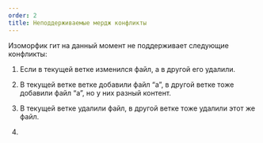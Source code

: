```yaml
---
order: 2
title: Неподдерживаемые мердж конфликты
---
```


Изоморфик гит на данный момент не поддерживает следующие конфликты:

1. Если в текущей ветке изменился файл, а в другой его удалили.

2. В текущей ветке ветке добавили файл “a”, в другой ветке тоже добавили файл “a”, но у них разный контент.

3. В текущей ветке удалили файл, в другой ветке тоже удалили этот же файл.

4. 